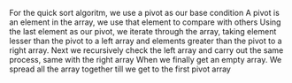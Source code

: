 For the quick sort algoritm, we use a pivot as our base condition
A pivot is an element in the array, we use that element to compare with others
Using the last element as our pivot, we iterate through the array, taking element lesser than the pivot to a left array and elements greater than the pivot to a right array.
Next we recursively check the left array and carry out the same process, same with the right array
When we finally get an empty array.
We spread all the array together till we get to the first pivot array
 